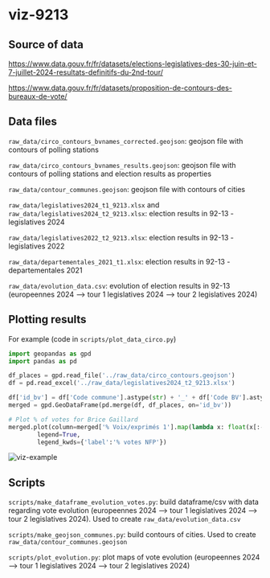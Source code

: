 # viz-9213

## Source of data

https://www.data.gouv.fr/fr/datasets/elections-legislatives-des-30-juin-et-7-juillet-2024-resultats-definitifs-du-2nd-tour/


https://www.data.gouv.fr/fr/datasets/proposition-de-contours-des-bureaux-de-vote/

## Data files

``raw_data/circo_contours_bvnames_corrected.geojson``: geojson file with contours of polling stations

``raw_data/circo_contours_bvnames_results.geojson``: geojson file with contours of polling stations and election results as properties

``raw_data/contour_communes.geojson``: geojson file with contours of cities

``raw_data/legislatives2024_t1_9213.xlsx`` and ``raw_data/legislatives2024_t2_9213.xlsx``: election results in 92-13 - legislatives 2024

``raw_data/legislatives2022_t2_9213.xlsx``: election results in 92-13 - legislatives 2022

``raw_data/departementales_2021_t1.xlsx``: election results in 92-13 - departementales 2021

``raw_data/evolution_data.csv``: evolution of election results in 92-13 (europeennes 2024 --> tour 1 legislatives 2024 --> tour 2 legislatives 2024)


## Plotting results

For example (code in ``scripts/plot_data_circo.py``)

```python
import geopandas as gpd
import pandas as pd

df_places = gpd.read_file('../raw_data/circo_contours.geojson')
df = pd.read_excel('../raw_data/legislatives2024_t2_9213.xlsx')

df['id_bv'] = df['Code commune'].astype(str) + '_' + df['Code BV'].astype(str)
merged = gpd.GeoDataFrame(pd.merge(df, df_places, on='id_bv'))

# Plot % of votes for Brice Gaillard
merged.plot(column=merged['% Voix/exprimés 1'].map(lambda x: float(x[:-1].replace(',', '.'))),
        legend=True,
        legend_kwds={'label':'% votes NFP'})

```

![viz-example](https://github.com/user-attachments/assets/6acf7946-52fb-4af3-beed-b891d6f9878c)

## Scripts

``scripts/make_dataframe_evolution_votes.py``: build dataframe/csv with data regarding vote evolution (europeennes 2024 --> tour 1 legislatives 2024 --> tour 2 legislatives 2024). Used to create ``raw_data/evolution_data.csv``
        
``scripts/make_geojson_communes.py``: build contours of cities. Used to create ``raw_data/contour_communes.geojson``
        
``scripts/plot_evolution.py``: plot maps of vote evolution (europeennes 2024 --> tour 1 legislatives 2024 --> tour 2 legislatives 2024)

